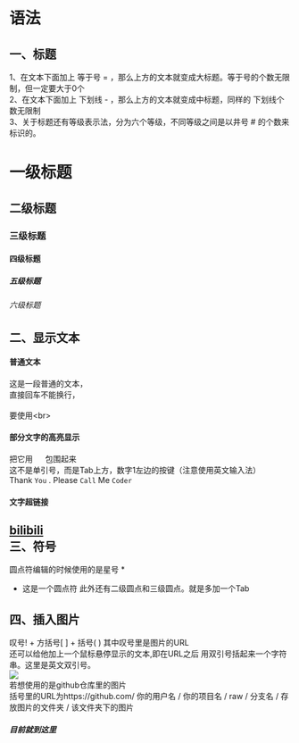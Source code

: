 语法
=======
一、标题
---------
1、在文本下面加上 等于号 = ，那么上方的文本就变成大标题。等于号的个数无限制，但一定要大于0个<br>
2、在文本下面加上 下划线 - ，那么上方的文本就变成中标题，同样的 下划线个数无限制<br>
3、关于标题还有等级表示法，分为六个等级，不同等级之间是以井号  #  的个数来标识的。<br>
# 一级标题
## 二级标题
### 三级标题
#### 四级标题
##### 五级标题
###### 六级标题
二、显示文本
-------------
#### 普通文本
这是一段普通的文本，  
直接回车不能换行，<br>  
要使用\<br>  
#### 部分文字的高亮显示
把它用 `  ` 包围起来<br>
这不是单引号，而是Tab上方，数字1左边的按键（注意使用英文输入法）<br>
Thank `You` . Please `Call` Me `Coder`
#### 文字超链接
[bilibili](https://www.bilibili.com/)<br>
三、符号
--------
圆点符编辑的时候使用的是星号 *<br>
* 这是一个圆点符
此外还有二级圆点和三级圆点。就是多加一个Tab<br>
## 四、插入图片
叹号! + 方括号[ ] + 括号( ) 其中叹号里是图片的URL<br>
还可以给他加上一个鼠标悬停显示的文本,即在URL之后 用双引号括起来一个字符串。这里是英文双引号。<br>
![](https://timgsa.baidu.com/timg?image&quality=80&size=b9999_10000&sec=1583146685583&di=3986b4c9deffcf8f296324871b39fbe9&imgtype=jpg&src=http%3A%2F%2Fimg4.imgtn.bdimg.com%2Fit%2Fu%3D4141795614%2C1697102355%26fm%3D214%26gp%3D0.jpg)<br>
若想使用的是github仓库里的图片<br>
括号里的URL为https://github.com/ 你的用户名 / 你的项目名 / raw / 分支名 / 存放图片的文件夹 / 该文件夹下的图片<br>
##### 目前就到这里


